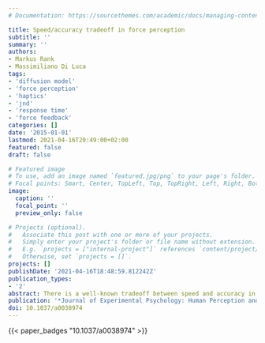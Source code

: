 ```yaml
---
# Documentation: https://sourcethemes.com/academic/docs/managing-content/

title: Speed/accuracy tradeoff in force perception
subtitle: ''
summary: ''
authors:
- Markus Rank
- Massimiliano Di Luca
tags:
- 'diffusion model'
- 'force perception'
- 'haptics'
- 'jnd'
- 'response time'
- 'force feedback'
categories: []
date: '2015-01-01'
lastmod: 2021-04-16T20:49:00+02:00
featured: false
draft: false

# Featured image
# To use, add an image named `featured.jpg/png` to your page's folder.
# Focal points: Smart, Center, TopLeft, Top, TopRight, Left, Right, BottomLeft, Bottom, BottomRight.
image:
  caption: ''
  focal_point: ''
  preview_only: false

# Projects (optional).
#   Associate this post with one or more of your projects.
#   Simply enter your project's folder or file name without extension.
#   E.g. `projects = ["internal-project"]` references `content/project/deep-learning/index.md`.
#   Otherwise, set `projects = []`.
projects: []
publishDate: '2021-04-16T18:48:59.812242Z'
publication_types:
- '2'
abstract: There is a well-known tradeoff between speed and accuracy in judgments made under uncertainty. Diffusion models have been proposed to capture the increase in response time for more uncertain decisions and the change in performance due to a prioritization of speed or accuracy in the responses. Experimental paradigms have been confined to the visual modality and model analysis have mostly used quantile-probability (QP) plots-response probability as a function of quantized RTs. Here, we extend diffusion modeling to haptics and test a novel type of analysis for judging model fitting. Participants classified force stimuli applied to the hand as \"high\" or \"low.\" Data in QP plots indicate that the diffusion model captures well the overall pattern of responses in conditions where either speed or accuracy has been prioritized. To further the analysis, we compute just noticeable difference (JND) values separately for responses delivered with different RTs-we define these plots as JND quantile. The pattern of results evidences that slower responses lead to better force discrimination up to a plateau that is unaffected by prioritization instructions. Instead, the diffusion model predicts two well-separated plateaus depending on the condition. We propose that analyzing the relation between JNDs and response time should be considered in the evaluation of the diffusion model beyond the haptic modality, thus including vision.
publication: '*Journal of Experimental Psychology: Human Perception and Performance*'
doi: 10.1037/a0038974
---
```

{{< paper_badges "10.1037/a0038974" >}}
